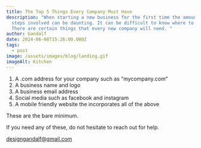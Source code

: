 ```yaml
---
title: The Top 5 Things Every Company Must Have
description: "When starting a new business for the first time the amount of
  steps involved can be daunting. It can be difficult to know where to begin.
  There are certain things that every new company will need. "
author: Gandalf
date: 2024-06-08T15:26:00.000Z
tags:
  - post
image: /assets/images/blog/landing.gif
imageAlt: Kitchen
---
```

1. A .com address for your company such as “mycompany.com”
2. A business name and logo
3. A business email address
4. Social media such as facebook and instagram
5. A mobile friendly website the incorporates all of the above

These are the bare minimum.

If you need any of these, do not hesitate to reach out for help.

designgandalf@gmail.com